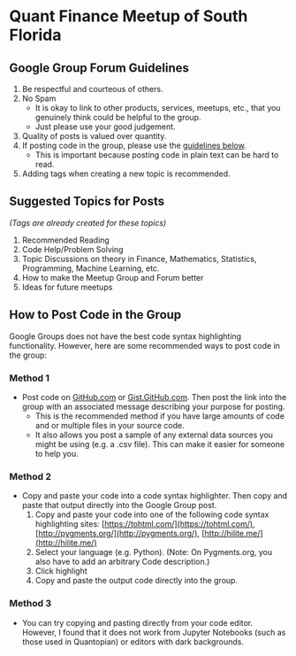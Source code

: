 # Quant Finance Meetup of South Florida 

## Google Group Forum Guidelines

 1) Be respectful and courteous of others.
 3) No Spam<br>
    - It is okay to link to other products, services, meetups, etc., that you genuinely think could be helpful to the group. 
    - Just please use your good judgement. 
 2) Quality of posts is valued over quantity. 
 3) If posting code in the group, please use the [guidelines below](#how-to-post-code-in-the-group). 
    - This is important because posting code in plain text can be hard to read.
 4) Adding tags when creating a new topic is recommended.

## Suggested Topics for Posts 
*(Tags are already created for these topics)*

 1) Recommended Reading
 2) Code Help/Problem Solving
 3) Topic Discussions on theory in Finance, Mathematics, Statistics, Programming, Machine Learning, etc.
 4) How to make the Meetup Group and Forum better
 5) Ideas for future meetups

## How to Post Code in the Group
Google Groups does not have the best code syntax highlighting functionality. However, here are some recommended ways to post code in the group:<br>

### Method 1 
  - Post code on [GitHub.com](https://github.com/) or [Gist.GitHub.com](https://gist.github.com/). Then post the link into the group with an associated message describing your purpose for posting.<br>
    - This is the recommended method if you have large amounts of code and or multiple files in your source code. 
    - It also allows you post a sample of any external data sources you might be using (e.g. a .csv file). This can make it easier for someone to help you.
### Method 2
  - Copy and paste your code into a code syntax highlighter. Then copy and paste that output directly into the Google Group post.
    1) Copy and paste your code into one of the following code syntax highlighting sites: [https://tohtml.com/](https://tohtml.com/), [http://pygments.org/](http://pygments.org/), [http://hilite.me/](http://hilite.me/)
    2) Select your language (e.g. Python). (Note: On Pygments.org, you also have to add an arbitrary Code description.)
    3) Click highlight
    4) Copy and paste the output code directly into the group.
### Method 3
   - You can try copying and pasting directly from your code editor. However, I found that it does not work from Jupyter Notebooks (such as those used in Quantopian) or editors with dark backgrounds. 
